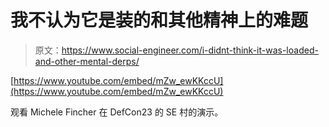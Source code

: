 # 我不认为它是装的和其他精神上的难题

> 原文：<https://www.social-engineer.com/i-didnt-think-it-was-loaded-and-other-mental-derps/>

[https://www.youtube.com/embed/mZw_ewKKccU](https://www.youtube.com/embed/mZw_ewKKccU)

观看 Michele Fincher 在 DefCon23 的 SE 村的演示。